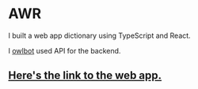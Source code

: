 # AWR

I built a web app dictionary using TypeScript and React.

I [owlbot](https://owlbot.info/) used API for the backend. 

## [Here's the link to the web app.](https://rumiani.github.io/P-W-R/)
